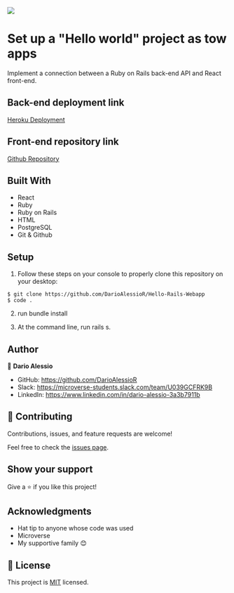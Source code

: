 ![](https://img.shields.io/badge/Microverse-blueviolet)
# Set up a "Hello world" project as tow apps

Implement a connection between a Ruby on Rails back-end API and React front-end.

## Back-end deployment link

[Heroku Deployment](https://damp-basin-65851.herokuapp.com/api/v1/hello)

## Front-end repository link

[Github Repository](https://github.com/DarioAlessioR/react-frontend)

## Built With

- React
- Ruby
- Ruby on Rails
- HTML
- PostgreSQL
- Git & Github

## Setup

1. Follow these steps on your console to properly clone this repository on your desktop:

```
$ git clone https://github.com/DarioAlessioR/Hello-Rails-Webapp
$ code .
```
2. run bundle install

3. At the command line, run rails s.


## Author

👤 **Dario Alessio**

- GitHub: https://github.com/DarioAlessioR
- Slack: https://microverse-students.slack.com/team/U039GCFRK9B
- LinkedIn: https://www.linkedin.com/in/dario-alessio-3a3b7911b

## 🤝 Contributing

Contributions, issues, and feature requests are welcome!

Feel free to check the [issues page](../../issues/).

## Show your support

Give a ⭐️ if you like this project!

## Acknowledgments
- Hat tip to anyone whose code was used
- Microverse
- My supportive family 😊

## 📝 License

This project is [MIT](./LICENSE.md) licensed.
